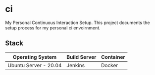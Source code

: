 # ci
My Personal Continuous Interaction Setup. This project documents the setup process for my personal ci envoirnment.

## Stack
| Operating System      | Build Server | Container |
|-----------------------|--------------|-----------|
| Ubuntu Server - 20.04 | Jenkins      | Docker    |
